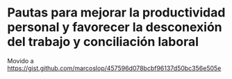 # Pautas para mejorar la productividad personal y favorecer la desconexión del trabajo y conciliación laboral

Movido a https://gist.github.com/marcoslop/457596d078bcbf96137d50bc356e505e
